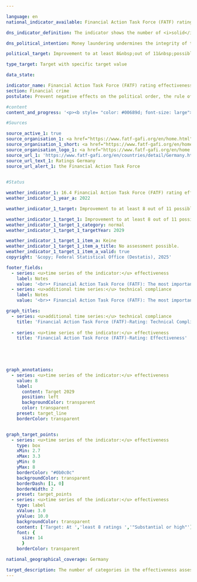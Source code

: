 ```yaml
---

language: en        
national_indicator_available: Financial Action Task Force (FATF) rating effectiveness        

dns_indicator_definition: The indicator shows the number of <i>solid</i> or <i>high</i> ratings in 11&nbsp;categories (Immediate Outcomes) in the Financial Action Task Force's (FATF) review of the effectiveness of national efforts to combat money laundering and terrorist financing (Rating Effectiveness).        

dns_political_intention: Money laundering undermines the integrity of the financial system, promotes organised crime and weakens trust in state institutions. Terrorist financing also jeopardises security and stability&nbsp;–&nbsp;both fundamental prerequisites for sustainable economic activity and social justice.        

political_target: Improvement to at least 8&nbsp;out of 11&nbsp;possible points by 2029        

type_target: Target with specific target value        

data_state:         

indicator_name: Financial Action Task Force (FATF) rating effectiveness        
section: Financial crime        
postulate: Prevent negative effects on the political order, the rule of law, the economy and society        

#content         
content_and_progress: '<p><b style= "color: #00689d; font-size: large">16.4&nbsp;Financial Action Task Force (FATF) rating effectiveness</b><br><br>The Financial Action Task Force (FATF) is an international organisation established in 1989&nbsp;to support the fight against money laundering, terrorist financing, and the financing of the proliferation of weapons of mass destruction. It has issued a framework of standards to which more than 200&nbsp;countries worldwide have committed. The FATF standards comprise 40&nbsp;Recommendations, which form a key part of international efforts to ensure the integrity and security of the global financial system and serve as the basis for national legislation in many member states.<br><br>The FATF conducts regular evaluations in member countries, during which both the technical implementation of the recommendations (Technical Compliance) and their practical effectiveness (Effectiveness) are assessed and reviewed. The most recent evaluation of Germany as part of the FATF assessment process took place from autumn 2020&nbsp;to June 2022. The assessment procedure included an on-site visit by FATF evaluators. During this visit, interviews were conducted with stakeholders from both the public sector (such as the Federal Ministry of Finance (BMF), the judiciary, law enforcement authorities, the Financial Intelligence Unit (FIU), the Federal Financial Supervisory Authority (BaFin), and state supervisory authorities) and the private sector (including banks and financial service providers, as well as professions such as notaries, tax advisors, lawyers, and auditors). The evaluation process highlights both the complexity and the importance of cooperation in combating financial crime under the FATF review. The overall coordination of the Germany assessment was the responsibility of the BMF within the federal government.<br><br>The assessment of effectiveness is based on eleven intermediate objectives, known as Immediate Outcomes (IOs), which cover various aspects of combating financial crime. These are:<ul></ul><u>Cross-cutting</u><ul> <li>IO 1: Risk understanding and coordination</li> <li>IO 2: International cooperation</li> </ul> <u>Preventing misuse (Prevention)</u> <ul> <li>IO 3: Supervision</li> <li>IO 4: Preventive measures by obliged entities</li> <li>IO 5: Beneficial ownership</li> </ul> <u>Combating and prosecuting (Repression)</u> <ul> <li>IO 6: Financial intelligence and investigations</li> <li>IO 7: Money laundering investigations and prosecution</li> <li>IO 8: Confiscation of assets in money laundering cases</li> <li>IO 9: Terrorist financing investigations and prosecution</li> <li>IO 10: Financial sanctions; non-profit organisations (NPOs)</li> <li>IO 11: Proliferation financing</li> </ul> Each intermediate objective is rated on a scale ranging from <i>low</i> to <i>moderate</i>, <i>substantial</i>, and <i>high</i>. For the purposes of this indicator, the total number of intermediate objectives rated as <i>substantial</i> or <i>high</i> is recorded. Changes, whether positive or negative, between the categories <i>low</i> and <i>moderate</i> or between <i>substantial</i> and <i>high</i> for individual outcomes are therefore not reflected in this indicator in the following reporting year.<br><br>In the 2022&nbsp;evaluation of Germany, four of the eleven intermediate outcomes (IO 1, IO 2, IO 8, and IO 9) were assessed as substantial and thus considered passed. The remaining seven intermediate outcomes (IO 3, IO 4, IO 5, IO 6, IO 7, IO 10, and IO 11) were rated moderate and are therefore considered not passed. The politically defined goal for the next Germany assessment in 2029&nbsp;is to achieve a positive rating in at least eight of the eleven intermediate outcomes.<br><br>In terms of FATF’s technical requirements (Technical Compliance), Germany was assessed as having <i>largely implemented</i> the international standards. None of the 40&nbsp;FATF Recommendations were assessed as <i>not implemented</i> during the 2022&nbsp;review. Only five recommendations were considered <i>partially implemented</i>. In response to this assessment, improvements were made, and in the 2023&nbsp;follow-up report,two of these five were upgraded to <i>largely implemented</i>. The three remaining partially implemented recommendations concern the areas of <i>Correspondent banking</i>, <i>Transparency and beneficial ownership of legal persons</i>, and <i>Statistics</i>. As of 2023, 37&nbsp;of the FATF Recommendations were classified as either <i>largely implemented</i> (20) or <i>implemented</i> (17).</p>'                

#Sources        

source_active_1: true
source_organisation_1: <a href="https://www.fatf-gafi.org/en/home.html" target="_blank" onclick="return confirm_alert('the Financial Action Task Force', 'En')">Financial Action Task Force</a>
source_organisation_1_short: <a href="https://www.fatf-gafi.org/en/home.html" target="_blank" onclick="return confirm_alert('the Financial Action Task Force', 'En')">Financial Action Task Force</a>
source_organisation_logo_1: <a href="https://www.fatf-gafi.org/en/home.html" target="_blank" onclick="return confirm_alert('the Financial Action Task Force', 'En')"><img src="https://dnsTestEnvironment.github.io/dns-indicators/public/OrgImgEn/fatf.png" alt="Financial Action Task Force" title=" Click here to visit the homepage of the organizationFinancial Action Task Force" style="height:60px; width:148px; border:transparent"/></a>
source_url_1: 'https://www.fatf-gafi.org/en/countries/detail/Germany.html'
source_url_text_1: Ratings Germany
source_url_alert_1: the Financial Action Task Force
        

#Status        

weather_indicator_1: 16.4 Financial Action Task Force (FATF) rating effectiveness
weather_indicator_1_year_a: 2022

weather_indicator_1_target: Improvement to at least 8 out of 11 possible points by 2029

weather_indicator_1_target_1: Improvement to at least 8 out of 11 possible points by 2029
weather_indicator_1_target_1_category: normal
weather_indicator_1_target_1_targetYear: 2029

weather_indicator_1_target_1_item_a: Keine
weather_indicator_1_target_1_item_a_title: No assessment possible.
weather_indicator_1_target_1_item_a_valid: true        
copyright: '&copy; Federal Statistical Office (Destatis), 2025'        

footer_fields:
  - series: <u>time series of the indicator:</u> effectiveness
    label: Notes
    value: '<br>• Financial Action Task Force (FATF): The most important international institution for combating and preventing money laundering, terrorist financing and proliferation financing.<br>• Effectiveness: Examination of the effectiveness of national efforts to combat money laundering and terrorist financing in 11 categories (so-called immediate outcomes).<br>• Passed: Ratings solid or high.<br>• Not passed: Low or moderate ratings.'
  - series: <u>additional time series:</u> technical compliance
    label: Notes
    value: '<br>• Financial Action Task Force (FATF): The most important international institution for combating and preventing money laundering, terrorist financing and proliferation financing.<br>• Technical compliance: implementation of FATF standards in national law and through national requirements<br>• Passed: Largely realised or realised.<br>• Not passed: Not implemented or partially implemented.<br>• 2022 Evaluation from the Germany audit (Mutual Evaluation Report), 2023 Evaluation from the follow-up report (Follow-Up Report).'        

graph_titles: 
  - series: <u>additional time series:</u> technical compliance
    title: 'Financial Action Task Force (FATF)-Rating: Technical Compliance'
    
  - series: <u>time series of the indicator:</u> effectiveness
    title: 'Financial Action Task Force (FATF)-Rating: Effectiveness'
            

        


graph_annotations:
  - series: <u>time series of the indicator:</u> effectiveness
    value: 8
    label:
      content: Target 2029
      position: left
      backgroundColor: transparent
      color: transparent
    preset: target_line
    borderColor: transparent        


graph_target_points:
  - series: <u>time series of the indicator:</u> effectiveness
    type: box
    xMin: 2.7
    xMax: 3.3
    yMin: 0
    yMax: 8
    borderColor: "#0b0c0c"
    backgroundColor: transparent
    borderDash: [1, 0]
    borderWidth: 2
    preset: target_points
  - series: <u>time series of the indicator:</u> effectiveness
    type: label
    xValue: 3.0
    yValue: 10.0
    backgroundColor: transparent
    content: ['Target: At ','least 8 ratings ','"Substantial or high"']
    font: {
      size: 14
      }
    borderColor: transparent                

national_geographical_coverage: Germany        

target_description: The number of categories in the effectiveness assessment of the Financial Action Task Force rated as <i>solid</i> or <i>high</i> should be increased to at least 8&nbsp;by 2029.<br>• An assessment of indicator 16.4&nbsp;is not possible. Too few data points.<br><br>        
---
```


